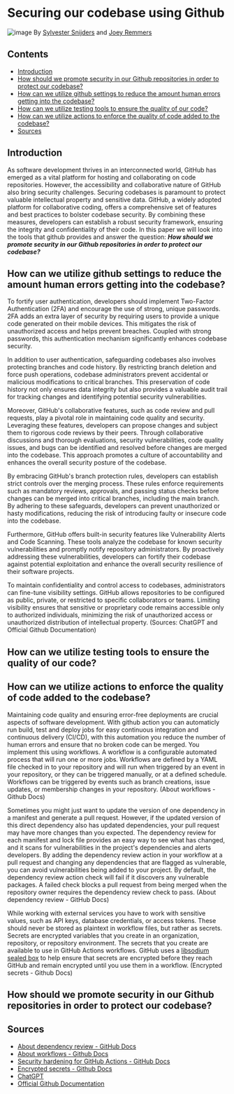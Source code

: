 # Securing our codebase using Github
![image](https://github.com/TotalTactician/Documentation/assets/81526735/9a3519c7-ad15-4d04-bf6a-ddb14ede43be)
By [Sylvester Snijders](https://github.com/AsterosTheGreat) and [Joey Remmers](https://github.com/Joeyicetera)

## Contents
- [Introduction](#introduction)
- [How should we promote security in our Github repositories in order to protect our codebase?](#how-should-we-promote-security-in-our-github-repositories-in-order-to-protect-our-codebase)
- [How can we utilize github settings to reduce the amount human errors getting into the codebase?](#how-can-we-utilize-github-settings-to-reduce-the-amount-human-errors-getting-into-the-codebase)
- [How can we utilize testing tools to ensure the quality of our code?](#how-can-we-utilize-testing-tools-to-ensure-the-quality-of-our-code)
- [How can we utilize actions to enforce the quality of code added to the codebase?](#how-can-we-utilize-actions-to-enforce-the-quality-of-code-added-to-the-codebase)
- [Sources](#sources)

## Introduction
As software development thrives in an interconnected world, GitHub has emerged as a vital platform for hosting and collaborating on code repositories. However, the accessibility and collaborative nature of GitHub also bring security challenges. Securing codebases is paramount to protect valuable intellectual property and sensitive data. GitHub, a widely adopted platform for collaborative coding, offers a comprehensive set of features and best practices to bolster codebase security. By combining these measures, developers can establish a robust security framework, ensuring the integrity and confidentiality of their code. In this paper we will look into the tools that github provides and answer the question: ***How should we promote security in our Github repositories in order to protect our codebase?***

## How can we utilize github settings to reduce the amount human errors getting into the codebase?

To fortify user authentication, developers should implement Two-Factor Authentication (2FA) and encourage the use of strong, unique passwords. 2FA adds an extra layer of security by requiring users to provide a unique code generated on their mobile devices. This mitigates the risk of unauthorized access and helps prevent breaches. Coupled with strong passwords, this authentication mechanism significantly enhances codebase security.

In addition to user authentication, safeguarding codebases also involves protecting branches and code history. By restricting branch deletion and force push operations, codebase administrators prevent accidental or malicious modifications to critical branches. This preservation of code history not only ensures data integrity but also provides a valuable audit trail for tracking changes and identifying potential security vulnerabilities.

Moreover, GitHub's collaborative features, such as code review and pull requests, play a pivotal role in maintaining code quality and security. Leveraging these features, developers can propose changes and subject them to rigorous code reviews by their peers. Through collaborative discussions and thorough evaluations, security vulnerabilities, code quality issues, and bugs can be identified and resolved before changes are merged into the codebase. This approach promotes a culture of accountability and enhances the overall security posture of the codebase.

By embracing GitHub's branch protection rules, developers can establish strict controls over the merging process. These rules enforce requirements such as mandatory reviews, approvals, and passing status checks before changes can be merged into critical branches, including the main branch. By adhering to these safeguards, developers can prevent unauthorized or hasty modifications, reducing the risk of introducing faulty or insecure code into the codebase.

Furthermore, GitHub offers built-in security features like Vulnerability Alerts and Code Scanning. These tools analyze the codebase for known security vulnerabilities and promptly notify repository administrators. By proactively addressing these vulnerabilities, developers can fortify their codebase against potential exploitation and enhance the overall security resilience of their software projects.

To maintain confidentiality and control access to codebases, administrators can fine-tune visibility settings. GitHub allows repositories to be configured as public, private, or restricted to specific collaborators or teams. Limiting visibility ensures that sensitive or proprietary code remains accessible only to authorized individuals, minimizing the risk of unauthorized access or unauthorized distribution of intellectual property. (Sources: ChatGPT and Official Github Documentation)

## How can we utilize testing tools to ensure the quality of our code?

## How can we utilize actions to enforce the quality of code added to the codebase?
Maintaining code quality and ensuring error-free deployments are crucial aspects of software development. With github action you can automaticly run build, test and deploy jobs for easy continuous integration and continuous delivery (CI/CD), with this automation you reduce the number of human errors and ensure that no broken code can be merged. You implement this using workflows. A workflow is a configurable automated process that will run one or more jobs. Workflows are defined by a YAML file checked in to your repository and will run when triggered by an event in your repository, or they can be triggered manually, or at a defined schedule. Workflows can be triggered by events such as branch creations, issue updates, or membership changes in your repository. (About workflows - Github Docs)

Sometimes you might just want to update the version of one dependency in a manifest and generate a pull request. However, if the updated version of this direct dependency also has updated dependencies, your pull request may have more changes than you expected. The dependency review for each manifest and lock file provides an easy way to see what has changed, and it scans for vulnerabilities in the project's dependencies and alerts developers. By adding the dependency review action in your workflow at a pull request and changing any dependencies that are flagged as vulnerable, you can avoid vulnerabilities being added to your project. By default, the dependency review action check will fail if it discovers any vulnerable packages. A failed check blocks a pull request from being merged when the repository owner requires the dependency review check to pass. (About dependency review - GitHub Docs)

While working with external services you have to work with sensitive values, such as API keys, database credentials, or access tokens. These should never be stored as plaintext in workflow files, but rather as secrets. Secrets are encrypted variables that you create in an organization, repository, or repository environment. The secrets that you create are available to use in GitHub Actions workflows. GitHub uses a [libsodium sealed box](https://libsodium.gitbook.io/doc/public-key_cryptography/sealed_boxes) to help ensure that secrets are encrypted before they reach GitHub and remain encrypted until you use them in a workflow. (Encrypted secrets - Github Docs)

## How should we promote security in our Github repositories in order to protect our codebase?

## Sources
- [About dependency review - GitHub Docs](https://docs.github.com/en/code-security/supply-chain-security/understanding-your-software-supply-chain/about-dependency-review)
- [About workflows - Github Docs](https://docs.github.com/en/actions/using-workflows/about-workflows)
- [Security hardening for GitHub Actions - GitHub Docs](https://docs.github.com/en/actions/security-guides/security-hardening-for-github-actions)
- [Encrypted secrets - Github Docs](https://docs.github.com/en/actions/security-guides/encrypted-secrets)
- [ChatGPT](https://chat.openai.com/)
- [Official Github Documentation](https://docs.github.com)

